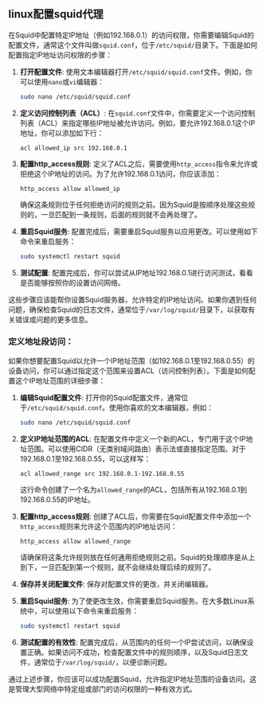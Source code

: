 ## linux配置squid代理

在Squid中配置特定IP地址（例如192.168.0.1）的访问权限，你需要编辑Squid的配置文件，通常这个文件叫做`squid.conf`，位于`/etc/squid/`目录下。下面是如何配置指定IP地址访问权限的步骤：

1. **打开配置文件**:
   使用文本编辑器打开`/etc/squid/squid.conf`文件。例如，你可以使用`nano`或`vi`编辑器：
   ```bash
   sudo nano /etc/squid/squid.conf
   ```

2. **定义访问控制列表（ACL）**:
   在`squid.conf`文件中，你需要定义一个访问控制列表（ACL）来指定哪些IP地址被允许访问。例如，要允许192.168.0.1这个IP地址，你可以添加如下行：
   ```plaintext
   acl allowed_ip src 192.168.0.1
   ```

3. **配置http_access规则**:
   定义了ACL之后，需要使用`http_access`指令来允许或拒绝这个IP地址的访问。为了允许192.168.0.1访问，你应该添加：
   ```plaintext
   http_access allow allowed_ip
   ```

   确保这条规则位于任何拒绝访问的规则之前。因为Squid是按顺序处理这些规则的，一旦匹配到一条规则，后面的规则就不会再处理了。

4. **重启Squid服务**:
   配置完成后，需要重启Squid服务以应用更改。可以使用如下命令来重启服务：
   ```bash
   sudo systemctl restart squid
   ```

5. **测试配置**:
   配置完成后，你可以尝试从IP地址192.168.0.1进行访问测试，看看是否能够按照你的设置访问网络。

这些步骤应该能帮你设置Squid服务器，允许特定的IP地址访问。如果你遇到任何问题，确保检查Squid的日志文件，通常位于`/var/log/squid/`目录下，以获取有关错误或问题的更多信息。

### 定义地址段访问：
如果你想要配置Squid以允许一个IP地址范围（如192.168.0.1至192.168.0.55）的设备访问，你可以通过指定这个范围来设置ACL（访问控制列表）。下面是如何配置这个IP地址范围的详细步骤：

1. **编辑Squid配置文件**:
   打开你的Squid配置文件，通常位于`/etc/squid/squid.conf`。使用你喜欢的文本编辑器，例如：
   ```bash
   sudo nano /etc/squid/squid.conf
   ```

2. **定义IP地址范围的ACL**:
   在配置文件中定义一个新的ACL，专门用于这个IP地址范围。可以使用CIDR（无类别域间路由）表示法或直接指定范围。对于192.168.0.1至192.168.0.55，可以这样写：
   ```plaintext
   acl allowed_range src 192.168.0.1-192.168.0.55
   ```

   这行命令创建了一个名为`allowed_range`的ACL，包括所有从192.168.0.1到192.168.0.55的IP地址。

3. **配置http_access规则**:
   创建了ACL后，你需要在Squid配置文件中添加一个`http_access`规则来允许这个范围内的IP地址访问：
   ```plaintext
   http_access allow allowed_range
   ```

   请确保将这条允许规则放在任何通用拒绝规则之前。Squid的处理顺序是从上到下，一旦匹配到第一个规则，就不会继续处理后续的规则了。

4. **保存并关闭配置文件**:
   保存对配置文件的更改，并关闭编辑器。

5. **重启Squid服务**:
   为了使更改生效，你需要重启Squid服务。在大多数Linux系统中，可以使用以下命令来重启服务：
   ```bash
   sudo systemctl restart squid
   ```

6. **测试配置的有效性**:
   配置完成后，从范围内的任何一个IP尝试访问，以确保设置正确。如果访问不成功，检查配置文件中的规则顺序，以及Squid日志文件，通常位于`/var/log/squid/`，以便诊断问题。

通过上述步骤，你应该可以成功配置Squid，允许指定IP地址范围的设备访问。这是管理大型网络中特定组或部门的访问权限的一种有效方式。